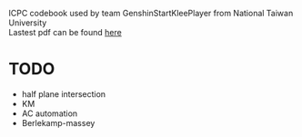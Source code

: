 ICPC codebook used by team GenshinStartKleePlayer from National Taiwan University  
Lastest pdf can be found [here](https://raw.githubusercontent.com/rk42745417/codebook/master/pdf/codebook.pdf)

# TODO
* half plane intersection
* KM
* AC automation
* Berlekamp-massey
